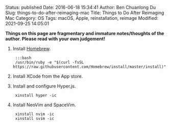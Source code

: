 Status: published
Date: 2016-06-18 15:34:41
Author: Ben Chuanlong Du
Slug: things-to-do-after-reimaging-mac
Title: Things to Do After Reimaging Mac
Category: OS
Tags: macOS, Apple, reinstallation, reimage
Modified: 2021-09-25 14:05:01

**Things on this page are fragmentary and immature notes/thoughts of the author. Please read with your own judgement!**


1. Install [Homebrew](brew.sh).

        :::bash
        /usr/bin/ruby -e "$(curl -fsSL https://raw.githubusercontent.com/Homebrew/install/master/install)"

2. Install XCode from the App store.

3. Install and configure Hyper.js.

        xinstall hyper -ic

4. Install NeoVim and SpaceVim.

        xinstall nvim -ic
        xinstall svim -ic
